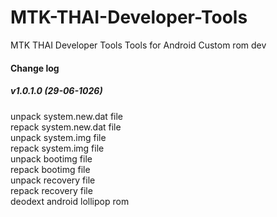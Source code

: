 # MTK-THAI-Developer-Tools
MTK THAI Developer Tools Tools for Android Custom rom dev
 
<h4><b>Change log</b></h4>
<h5>v1.0.1.0 (29-06-1026)</h5>
unpack system.new.dat file<br>
repack system.new.dat file <br>
unpack system.img file <br>
repack system.img file <br>
unpack bootimg file <br>
repack bootimg file <br>
unpack recovery file <br>
repack recovery file <br>
deodext android lollipop rom<br>
